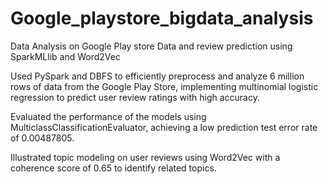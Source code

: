 # Google_playstore_bigdata_analysis

Data Analysis on Google Play store Data and review prediction using SparkMLlib and Word2Vec

Used PySpark and DBFS to efficiently preprocess and analyze 6 million rows of data from the Google Play Store, implementing multinomial logistic regression to predict user review ratings with high accuracy.

Evaluated the performance of the models using MulticlassClassificationEvaluator, achieving a low prediction test error rate of 0.00487805.

Illustrated topic modeling on user reviews using Word2Vec with a coherence score of 0.65 to identify related topics.
